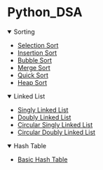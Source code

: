 # Python_DSA

<details open>
<summary>Sorting</summary>

- [Selection Sort](https://github.com/Pravesh22/Python-_DSA/blob/master/sorting/selection_sort.py)
- [Insertion Sort](https://github.com/Pravesh22/Python-_DSA/blob/master/sorting/insertion_sort.py)
- [Bubble Sort](https://github.com/Pravesh22/Python-_DSA/blob/master/sorting/bubble_sort.py)
- [Merge Sort](https://github.com/Pravesh22/Python-_DSA/blob/master/sorting/merge_sort.py)
- [Quick Sort](https://github.com/Pravesh22/Python-_DSA/blob/master/sorting/quick_sort.py)
- [Heap Sort](https://github.com/Pravesh22/Python-_DSA/blob/master/sorting/heap_sort.py)

</details>

<details open>
<summary>Linked List</summary>

- [Singly Linked List](https://github.com/Pravesh22/Python-_DSA/blob/master/linked_list/singly_linked_list.py)
- [Doubly Linked List](https://github.com/Pravesh22/Python-_DSA/blob/master/linked_list/doubly_linked_list.py)
- [Circular Singly Linked List](https://github.com/Pravesh22/Python-_DSA/blob/master/linked_list/circular_singly_linked_list.py)
- [Circular Doubly Linked List](https://github.com/Pravesh22/Python-_DSA/blob/master/linked_list/circular_doubly_linked_list.py)

</details>

<details open>
<summary>Hash Table</summary>

- [Basic Hash Table](https://github.com/Pravesh22/Python-_DSA/blob/master/hash_map/basic_hash_table.py)

</details>

